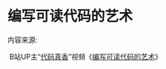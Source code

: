 # 编写可读代码的艺术
内容来源:

​		B站UP主“[代码真香](https://space.bilibili.com/33165125?from=search&seid=6641705021651320117)”视频《[编写可读代码的艺术](https://www.bilibili.com/video/av25532096)》
